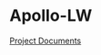 # Apollo-LW

[Project Documents](https://drive.google.com/drive/folders/1DzermCxzAhevYOP1HnPDTsT4EqL4yok6?usp=sharing)

